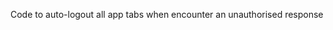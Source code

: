 <!---
# PROPOSED @telicent-oss/logout-syncer
-->

Code to auto-logout all app tabs when encounter an unauthorised response

<!---

### Install

```bash
yarn install @telicent-oss/utils-lib
```
-->
